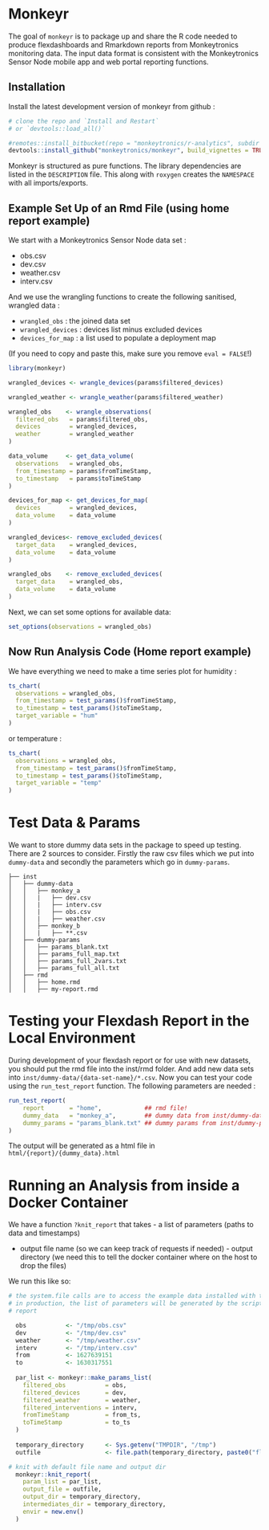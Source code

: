 <!-- badges: start -->
<!-- badges: end -->

# Monkeyr

The goal of `monkeyr` is to package up and share the R code needed to
produce flexdashboards and Rmarkdown reports from Monkeytronics
monitoring data. The input data format is consistent with the
Monkeytronics Sensor Node mobile app and web portal reporting functions.

## Installation

Install the latest development version of monkeyr from github :

``` r
# clone the repo and `Install and Restart`
# or `devtools::load_all()`

#remotes::install_bitbucket(repo = "monkeytronics/r-analytics", subdir = "monkeyr")
devtools::install_github("monkeytronics/monkeyr", build_vignettes = TRUE)
```

Monkeyr is structured as pure functions. The library dependencies are
listed in the `DESCRIPTION` file. This along with `roxygen` creates the
`NAMESPACE` with all imports/exports.

## Example Set Up of an Rmd File (using home report example)

We start with a Monkeytronics Sensor Node data set :

-   obs.csv
-   dev.csv
-   weather.csv
-   interv.csv

And we use the wrangling functions to create the following sanitised,
wrangled data :

-   `wrangled_obs` : the joined data set
-   `wrangled_devices` : devices list minus excluded devices
-   `devices_for_map` : a list used to populate a deployment map

(If you need to copy and paste this, make sure you remove
`eval = FALSE`!)

``` r
library(monkeyr)

wrangled_devices <- wrangle_devices(params$filtered_devices)

wrangled_weather <- wrangle_weather(params$filtered_weather)

wrangled_obs    <- wrangle_observations(
  filtered_obs   = params$filtered_obs,
  devices        = wrangled_devices,
  weather        = wrangled_weather
)

data_volume     <- get_data_volume(
  observations   = wrangled_obs,
  from_timestamp = params$fromTimeStamp,
  to_timestamp   = params$toTimeStamp
)

devices_for_map <- get_devices_for_map(
  devices        = wrangled_devices,
  data_volume    = data_volume
)

wrangled_devices<- remove_excluded_devices(
  target_data    = wrangled_devices,
  data_volume    = data_volume
)

wrangled_obs    <- remove_excluded_devices(
  target_data    = wrangled_obs,
  data_volume    = data_volume
)
```

Next, we can set some options for available data:

``` r
set_options(observations = wrangled_obs)
```

## Now Run Analysis Code (Home report example)

We have everything we need to make a time series plot for humidity :

``` r
ts_chart(
  observations = wrangled_obs,
  from_timestamp = test_params()$fromTimeStamp,
  to_timestamp = test_params()$toTimeStamp,
  target_variable = "hum"
)
```

or temperature :

``` r
ts_chart(
  observations = wrangled_obs,
  from_timestamp = test_params()$fromTimeStamp,
  to_timestamp = test_params()$toTimeStamp,
  target_variable = "temp"
)
```

# Test Data & Params

We want to store dummy data sets in the package to speed up testing.
There are 2 sources to consider. Firstly the raw csv files which we put
into `dummy-data` and secondly the parameters which go in
`dummy-params`.

    ├── inst
    │   ├── dummy-data
    │   │   ├── monkey_a
    │   │   |   ├── dev.csv
    │   │   |   ├── interv.csv
    │   │   |   ├── obs.csv
    │   │   |   ├── weather.csv
    │   │   ├── monkey_b
    │   │   |   ├── **.csv
    │   ├── dummy-params
    │   │   ├── params_blank.txt
    │   │   ├── params_full_map.txt
    │   │   ├── params_full_2vars.txt
    │   │   ├── params_full_all.txt    
    │   ├── rmd
    │   │   ├── home.rmd
    │   │   ├── my-report.rmd

# Testing your Flexdash Report in the Local Environment

During development of your flexdash report or for use with new datasets,
you should put the rmd file into the inst/rmd folder. And add new data
sets into `inst/dummy-data/{data-set-name}/*.csv`. Now you can test your
code using the `run_test_report` function. The following parameters are
needed :

``` r
run_test_report(
    report       = "home",            ## rmd file!
    dummy_data   = "monkey_a",        ## dummy data from inst/dummy-data
    dummy_params = "params_blank.txt" ## dummy params from inst/dummy-params
)
```

The output will be generated as a html file in
`html/{report}/{dummy_data}.html`

# Running an Analysis from inside a Docker Container

We have a function `?knit_report` that takes - a list of parameters
(paths to data and timestamps)  
- output file name (so we can keep track of requests if needed) - output
directory (we need this to tell the docker container where on the host
to drop the files)

We run this like so:

``` r
# the system.file calls are to access the example data installed with the package
# in production, the list of parameters will be generated by the script calling this
# report

  obs           <- "/tmp/obs.csv"
  dev           <- "/tmp/dev.csv"
  weather       <- "/tmp/weather.csv"
  interv        <- "/tmp/interv.csv"
  from          <- 1627639151
  to            <- 1630317551
  
  par_list <- monkeyr::make_params_list(
    filtered_obs           = obs,
    filtered_devices       = dev,
    filtered_weather       = weather,
    filtered_interventions = interv,
    fromTimeStamp          = from_ts,
    toTimeStamp            = to_ts
  )
  
  temporary_directory      <- Sys.getenv("TMPDIR", "/tmp")
  outfile                  <- file.path(temporary_directory, paste0("flexi", ".html"))

# knit with default file name and output dir
  monkeyr::knit_report(
    param_list = par_list,
    output_file = outfile,
    output_dir = temporary_directory,
    intermediates_dir = temporary_directory,
    envir = new.env()
  )
```
